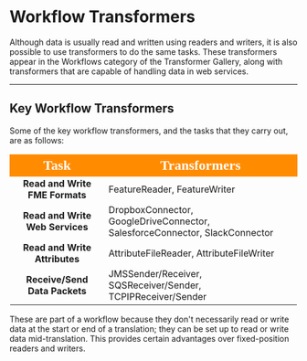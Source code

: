 # Workflow Transformers #
Although data is usually read and written using readers and writers, it is also possible to use transformers to do the same tasks. These transformers appear in the Workflows category of the Transformer Gallery, along with transformers that are capable of handling data in web services. 

---

## Key Workflow Transformers ##

Some of the key workflow transformers, and the tasks that they carry out, are as follows:


<table style="border-spacing: 0px">
<tr>
<th style="vertical-align:middle;background-color:darkorange;border: 2px solid darkorange">
<span style="color:white;font-size:x-large;font-weight: bold;font-family:serif">Task</span></th>
<th style="vertical-align:middle;background-color:darkorange;border: 2px solid darkorange">
<span style="color:white;font-size:x-large;font-weight: bold;font-family:serif">Transformers</th>
</tr>
<tr><td style="text-align:center;font-weight: bold">Read and Write FME Formats</td><td>FeatureReader, FeatureWriter</td></tr>
<tr><td style="text-align:center;font-weight: bold">Read and Write Web Services</td><td>DropboxConnector, GoogleDriveConnector, SalesforceConnector, SlackConnector</td></tr>
<tr><td style="text-align:center;font-weight: bold">Read and Write Attributes</td><td>AttributeFileReader, AttributeFileWriter</td></tr>
<tr><td style="text-align:center;font-weight: bold">Receive/Send Data Packets</td><td>JMSSender/Receiver, SQSReceiver/Sender, TCPIPReceiver/Sender</td></tr>
</table>

These are part of a workflow because they don't necessarily read or write data at the start or end of a translation; they can be set up to read or write data mid-translation. This provides certain advantages over fixed-position readers and writers.
